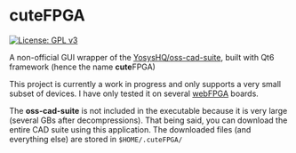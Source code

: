 # cuteFPGA

[![License: GPL v3](https://img.shields.io/badge/License-GPLv3-blue.svg)](https://www.gnu.org/licenses/gpl-3.0)

A non-official GUI wrapper of the [YosysHQ/oss-cad-suite](https://github.com/YosysHQ/oss-cad-suite-build),
built with Qt6 framework (hence the name **cute**FPGA)

This project is currently a work in progress and only supports a very small
subset of devices. I have only tested it on several [webFPGA](https://webfpga.io/) boards.

The **oss-cad-suite** is not included in the executable because it is very large
(several GBs after decompressions). That being said, you can download the
entire CAD suite using this application. The downloaded files (and everything else)
are stored in `$HOME/.cuteFPGA/`
